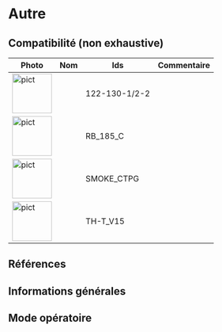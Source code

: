# Autre

## Compatibilité (non exhaustive)
|Photo | Nom | Ids | Commentaire |
| ------ | ----------- |------ | ----------- |
|<img src="../../images/122-130-1/2-2.jpg" alt="pict" width="80"/>||122-130-1/2-2||
|<img src="../../images/RB_185_C.jpg" alt="pict" width="80"/>||RB_185_C||
|<img src="../../images/SMOKE_CTPG.jpg" alt="pict" width="80"/>||SMOKE_CTPG||
|<img src="../../images/TH-T_V15.jpg" alt="pict" width="80"/>||TH-T_V15||

## Références

## Informations générales

## Mode opératoire
